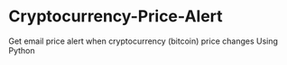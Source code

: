 # Cryptocurrency-Price-Alert
Get email price alert when cryptocurrency (bitcoin) price changes
Using Python
